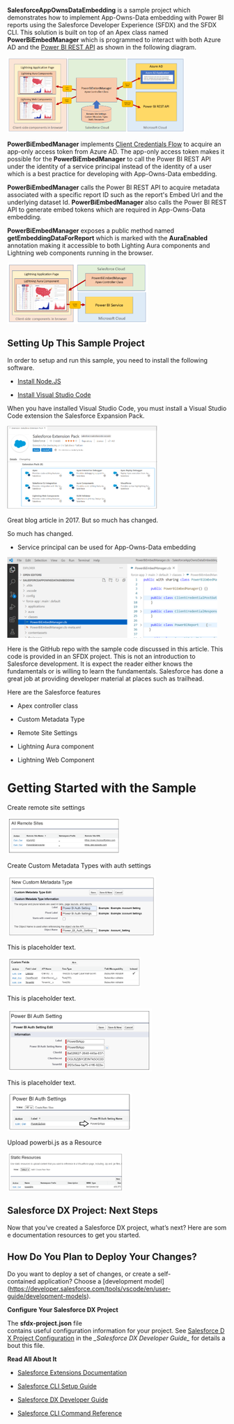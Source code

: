 **SalesforceAppOwnsDataEmbedding** is a sample project which
demonstrates how to implement App-Owns-Data embedding with Power BI
reports using the Salesforce Developer Experience (SFDX) and the SFDX
CLI. This solution is built on top of an Apex class named
**PowerBiEmbedManager** which is programmed to interact with both Azure
AD and the [Power BI REST
API](https://docs.microsoft.com/en-us/rest/api/power-bi/) as shown in
the following diagram.

<img src="ReadMe\media\image1.png" style="width:4.25918in;height:1.81595in" />

**PowerBiEmbedManager** implements [Client Credentials
Flow](https://docs.microsoft.com/en-us/azure/active-directory/develop/v2-oauth2-client-creds-grant-flow)
to acquire an app-only access token from Azure AD. The app-only access
token makes it possible for the **PowerBiEmbedManager** to call the
Power BI REST API under the identity of a service principal instead of
the identity of a user which is a best practice for developing with
App-Owns-Data embedding.

**PowerBiEmbedManager** calls the Power BI REST API to acquire metadata
associated with a specific report ID such as the report's Embed Url and
the underlying dataset Id. **PowerBiEmbedManager** also calls the Power
BI REST API to generate embed tokens which are required in App-Owns-Data
embedding.

**PowerBiEmbedManager** exposes a public method named
**getEmbeddingDataForReport** which is marked with the **AuraEnabled**
annotation making it accessible to both Lighting Aura components and
Lightning web components running in the browser.

<img src="ReadMe\media\image2.png" style="width:3.36043in;height:1.45399in" />

## Setting Up This Sample Project

In order to setup and run this sample, you need to install the following
software.

-   [Install Node.JS](https://nodejs.org/en/download/)

-   [Install Visual Studio Code](https://code.visualstudio.com/Download)

When you have installed Visual Studio Code, you must install a Visual
Studio Code extension the Salesforce Expansion Pack.

<img src="ReadMe\media\image3.png" style="width:3.59167in;height:1.98739in" />

Great blog article in 2017. But so much has changed.

So much has changed.

-   Service principal can be used for App-Owns-Data embedding

<img src="ReadMe\media\image4.png" style="width:5.025in;height:1.93398in" />

Here is the GitHub repo with the sample code discussed in this article.
This code is provided in an SFDX project. This is not an introduction to
Salesforce development. It is expect the reader either knows the
fundamentals or is willing to learn the fundamentals. Salesforce has
done a great job at providing developer material at places such as
trailhead.

Here are the Salesforce features

-   Apex controller class

-   Custom Metadata Type

-   Remote Site Settings

-   Lightning Aura component

-   Lightning Web Component

# Getting Started with the Sample

Create remote site settings

<img src="ReadMe\media\image5.png" style="width:2.7in;height:0.8856in" />

Create Custom Metadata Types with auth settings

<img src="ReadMe\media\image6.png" style="width:3.54804in;height:1.45in" />

This is placeholder text.

<img src="ReadMe\media\image7.png" style="width:3.2in;height:0.71653in" />

This is placeholder text.

<img src="ReadMe\media\image8.png" style="width:3.45833in;height:1.51247in" />

This is placeholder text.

<img src="ReadMe\media\image9.png" style="width:2.975in;height:0.92115in" />

Upload powerbi.js as a Resource

<img src="ReadMe\media\image10.png" style="width:2.75in;height:0.93123in" />

## Salesforce DX Project: Next Steps

Now that you’ve created a Salesforce DX project, what’s next? Here are some documentation resources to get you started.

## How Do You Plan to Deploy Your Changes?

Do you want to deploy a set of changes, or create a self-contained application? Choose a \[development model\](<u>https://developer.salesforce.com/tools/vscode/en/user-guide/development-models</u>).

**Configure Your Salesforce DX Project**

The **sfdx-project.json** file
contains useful configuration information for your project. See [Salesforce DX Project Configuration](https://developer.salesforce.com/docs/atlas.en-us.sfdx_dev.meta/sfdx_dev/sfdx_dev_ws_config.htm) in the *\_Salesforce DX Developer Guide\_* for details about this file.

**Read All About It**

-   [Salesforce Extensions Documentation](https://developer.salesforce.com/tools/vscode/)

-   [Salesforce CLI Setup Guide](https://developer.salesforce.com/docs/atlas.en-us.sfdx_setup.meta/sfdx_setup/sfdx_setup_intro.htm)

-   [Salesforce DX Developer Guide](https://developer.salesforce.com/docs/atlas.en-us.sfdx_dev.meta/sfdx_dev/sfdx_dev_intro.htm)

-   [Salesforce CLI Command Reference](https://developer.salesforce.com/docs/atlas.en-us.sfdx_cli_reference.meta/sfdx_cli_reference/cli_reference.htm)

